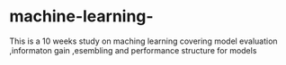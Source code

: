 # machine-learning-
This is a 10 weeks study on maching learning covering model evaluation ,informaton gain ,esembling and performance structure for models 
